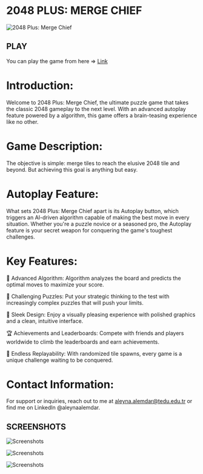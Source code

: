 # 2048 PLUS: MERGE CHIEF
![2048 Plus: Merge Chief](https://snipboard.io/4PMrsD.jpg)

## PLAY
You can play the game from here =>
[Link](https://aleynaalemdar.itch.io/2048-plus-merge-chief)

# Introduction: 
Welcome to 2048 Plus: Merge Chief, the ultimate puzzle game that takes the classic 2048 gameplay to the next level. With an advanced autoplay feature powered by a algorithm, this game offers a brain-teasing experience like no other.

# Game Description: 
The objective is simple: merge tiles to reach the elusive 2048 tile and beyond. But achieving this goal is anything but easy.

# Autoplay Feature: 
What sets 2048 Plus: Merge Chief apart is its Autoplay button, which triggers an AI-driven algorithm capable of making the best move in every situation. Whether you're a puzzle novice or a seasoned pro, the Autoplay feature is your secret weapon for conquering the game's toughest challenges.

# Key Features:

🧠 Advanced Algorithm: Algorithm analyzes the board and predicts the optimal moves to maximize your score.

🌟 Challenging Puzzles: Put your strategic thinking to the test with increasingly complex puzzles that will push your limits.

🎨 Sleek Design: Enjoy a visually pleasing experience with polished graphics and a clean, intuitive interface.

🏆 Achievements and Leaderboards: Compete with friends and players worldwide to climb the leaderboards and earn achievements.

🔄 Endless Replayability: With randomized tile spawns, every game is a unique challenge waiting to be conquered.

# Contact Information: 
For support or inquiries, reach out to me at aleyna.alemdar@tedu.edu.tr or find me on LinkedIn @aleynaalemdar.

## SCREENSHOTS
![Screenshots](https://snipboard.io/ZJbeSH.jpg)

![Screenshots](https://snipboard.io/dFYzLu.jpg)

![Screenshots](https://snipboard.io/OwUKFi.jpg)



